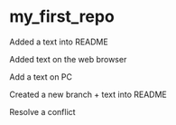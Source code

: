 ﻿# my_first_repo

Added a text into README

Added text on the web browser 

Add a text on PC 

Created a new branch + text into README

Resolve a conflict
